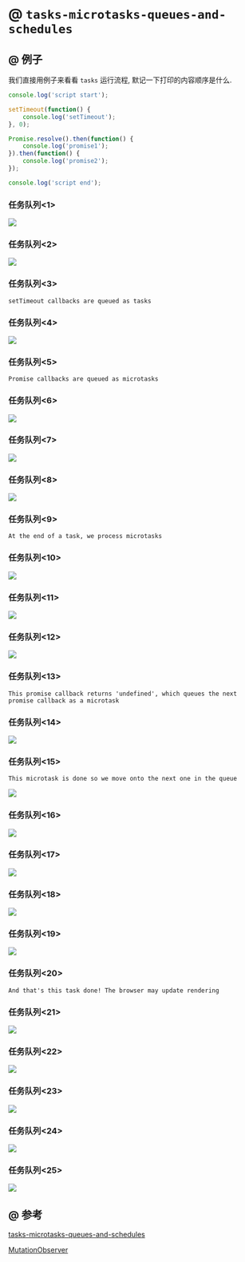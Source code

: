 # @ `tasks-microtasks-queues-and-schedules`

## @ 例子

我们直接用例子来看看 `tasks` 运行流程, 默记一下打印的内容顺序是什么.
```javascript
console.log('script start');

setTimeout(function() {
    console.log('setTimeout');
}, 0);

Promise.resolve().then(function() {
    console.log('promise1');
}).then(function() {
    console.log('promise2');
});

console.log('script end');
```

### 任务队列<1>

![](/images/tasks-01-03-001.jpg)

### 任务队列<2>

![](/images/tasks-01-03-002.jpg)

### 任务队列<3>

```
setTimeout callbacks are queued as tasks
```

### 任务队列<4>

![](/images/tasks-01-03-003.jpg)

### 任务队列<5>

```
Promise callbacks are queued as microtasks
```

### 任务队列<6>


![](/images/tasks-01-03-004.jpg)

### 任务队列<7>


![](/images/tasks-01-03-005.jpg)

### 任务队列<8>


![](/images/tasks-01-03-006.jpg)

### 任务队列<9>

```
At the end of a task, we process microtasks
```

### 任务队列<10>

![](/images/tasks-01-03-007.jpg)  

### 任务队列<11>


![](/images/tasks-01-03-008.jpg)  

### 任务队列<12>


![](/images/tasks-01-03-009.jpg)

### 任务队列<13>

```
This promise callback returns 'undefined', which queues the next promise callback as a microtask
```

### 任务队列<14>


![](/images/tasks-01-03-0010.jpg)

### 任务队列<15>

```
This microtask is done so we move onto the next one in the queue
```


![](/images/tasks-01-03-0011.jpg)


### 任务队列<16>

![](/images/tasks-01-03-0012.jpg)

### 任务队列<17>


![](/images/tasks-01-03-0013.jpg)

### 任务队列<18>


![](/images/tasks-01-03-0014.jpg)

### 任务队列<19>


![](/images/tasks-01-03-0015.jpg)

### 任务队列<20>

```
And that's this task done! The browser may update rendering
```

### 任务队列<21>


![](/images/tasks-01-03-0016.jpg)

### 任务队列<22>


![](/images/tasks-01-03-0017.jpg)

### 任务队列<23>


![](/images/tasks-01-03-0018.jpg)

### 任务队列<24>


![](/images/tasks-01-03-0019.jpg)

### 任务队列<25>


![](/images/tasks-01-03-0020.jpg)


## @ 参考

[tasks-microtasks-queues-and-schedules](https://jakearchibald.com/2015/tasks-microtasks-queues-and-schedules/)

[MutationObserver](https://developer.mozilla.org/zh-CN/docs/Web/API/MutationObserver)
